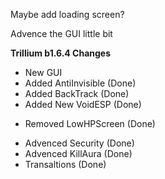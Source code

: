 Maybe add loading screen?

Advence the GUI little bit

**Trillium b1.6.4 Changes**
+ New GUI
+ Added AntiInvisible (Done)
+ Added BackTrack (Done)
+ Added New VoidESP (Done)

- Removed LowHPScreen (Done)

* Advenced Security (Done)
* Advenced KillAura (Done)
* Transaltions (Done)
